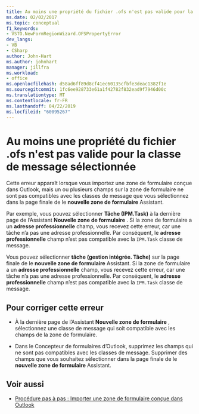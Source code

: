 ```yaml
---
title: Au moins une propriété du fichier .ofs n'est pas valide pour la classe de message sélectionnée
ms.date: 02/02/2017
ms.topic: conceptual
f1_keywords:
- VSTO.NewFormRegionWizard.OFSPropertyError
dev_langs:
- VB
- CSharp
author: John-Hart
ms.author: johnhart
manager: jillfra
ms.workload:
- office
ms.openlocfilehash: d58ad6ff89d8cf41ec60135cfbfe3deac1382f1e
ms.sourcegitcommit: 1fc6ee928733e61a1f42782f832ead9f7946d00c
ms.translationtype: MT
ms.contentlocale: fr-FR
ms.lasthandoff: 04/22/2019
ms.locfileid: "60095267"
---
```

# <a name="one-or-more-properties-in-the-ofs-file-are-not-valid-for-the-message-class-selected"></a>Au moins une propriété du fichier .ofs n'est pas valide pour la classe de message sélectionnée
  Cette erreur apparaît lorsque vous importez une zone de formulaire conçue dans Outlook, mais un ou plusieurs champs sur la zone de formulaire ne sont pas compatibles avec les classes de message que vous sélectionnez dans la page finale de le **nouvelle zone de formulaire** Assistant.

Par exemple, vous pouvez sélectionner **Tâche (IPM.Task)** à la dernière page de l’Assistant **Nouvelle zone de formulaire** . Si la zone de formulaire a un **adresse professionnelle** champ, vous recevez cette erreur, car une tâche n’a pas une adresse professionnelle. Par conséquent, le **adresse professionnelle** champ n’est pas compatible avec la `IPM.Task` classe de message.

 Vous pouvez sélectionner **tâche (gestion intégrée. Tâche)** sur la page finale de le **nouvelle zone de formulaire** Assistant. Si la zone de formulaire a un **adresse professionnelle** champ, vous recevez cette erreur, car une tâche n’a pas une adresse professionnelle. Par conséquent, le **adresse professionnelle** champ n’est pas compatible avec la `IPM.Task` classe de message.

## <a name="to-correct-this-error"></a>Pour corriger cette erreur

- À la dernière page de l’Assistant **Nouvelle zone de formulaire** , sélectionnez une classe de message qui soit compatible avec les champs de la zone de formulaire.

- Dans le Concepteur de formulaires d’Outlook, supprimez les champs qui ne sont pas compatibles avec les classes de message. Supprimer des champs que vous souhaitez sélectionner dans la page finale de le **nouvelle zone de formulaire** Assistant.

## <a name="see-also"></a>Voir aussi
- [Procédure pas à pas : Importer une zone de formulaire conçue dans Outlook](../vsto/walkthrough-importing-a-form-region-that-is-designed-in-outlook.md)
